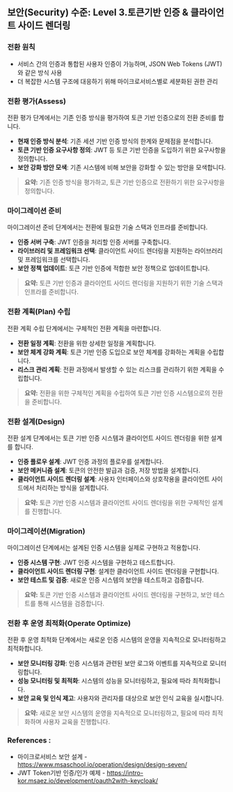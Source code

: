 ## 보안(Security) 수준: Level 3.토큰기반 인증 & 클라이언트 사이드 렌더링

### 전환 원칙
- 서비스 간의 인증과 통합된 사용자 인증이 가능하며, JSON Web Tokens (JWT)와 같은 방식 사용 
- 더 복잡한 시스템 구조에 대응하기 위해 마이크로서비스별로 세분화된 권한 관리

### 전환 평가(Assess)
전환 평가 단계에서는 기존 인증 방식을 평가하여 토큰 기반 인증으로의 전환 준비를 합니다.
- **현재 인증 방식 분석**: 기존 세션 기반 인증 방식의 한계와 문제점을 분석합니다.
- **토큰 기반 인증 요구사항 정의**: JWT 등 토큰 기반 인증을 도입하기 위한 요구사항을 정의합니다.
- **보안 강화 방안 모색**: 기존 시스템에 비해 보안을 강화할 수 있는 방안을 모색합니다.

> **요약:** 기존 인증 방식을 평가하고, 토큰 기반 인증으로 전환하기 위한 요구사항을 정의합니다.

### 마이그레이션 준비
마이그레이션 준비 단계에서는 전환에 필요한 기술 스택과 인프라를 준비합니다.
- **인증 서버 구축**: JWT 인증을 처리할 인증 서버를 구축합니다.
- **라이브러리 및 프레임워크 선택**: 클라이언트 사이드 렌더링을 지원하는 라이브러리 및 프레임워크를 선택합니다.
- **보안 정책 업데이트**: 토큰 기반 인증에 적합한 보안 정책으로 업데이트합니다.

> **요약:** 토큰 기반 인증과 클라이언트 사이드 렌더링을 지원하기 위한 기술 스택과 인프라를 준비합니다.

### 전환 계획(Plan) 수립
전환 계획 수립 단계에서는 구체적인 전환 계획을 마련합니다.
- **전환 일정 계획**: 전환을 위한 상세한 일정을 계획합니다.
- **보안 체계 강화 계획**: 토큰 기반 인증 도입으로 보안 체계를 강화하는 계획을 수립합니다.
- **리스크 관리 계획**: 전환 과정에서 발생할 수 있는 리스크를 관리하기 위한 계획을 수립합니다.

> **요약:** 전환을 위한 구체적인 계획을 수립하여 토큰 기반 인증 시스템으로의 전환을 준비합니다.

### 전환 설계(Design)
전환 설계 단계에서는 토큰 기반 인증 시스템과 클라이언트 사이드 렌더링을 위한 설계를 합니다.
- **인증 플로우 설계**: JWT 인증 과정의 플로우를 설계합니다.
- **보안 메커니즘 설계**: 토큰의 안전한 발급과 검증, 저장 방법을 설계합니다.
- **클라이언트 사이드 렌더링 설계**: 사용자 인터페이스와 상호작용을 클라이언트 사이드에서 처리하는 방식을 설계합니다.

> **요약:** 토큰 기반 인증 시스템과 클라이언트 사이드 렌더링을 위한 구체적인 설계를 진행합니다.

### 마이그레이션(Migration)
마이그레이션 단계에서는 설계된 인증 시스템을 실제로 구현하고 적용합니다.
- **인증 시스템 구현**: JWT 인증 시스템을 구현하고 테스트합니다.
- **클라이언트 사이드 렌더링 구현**: 설계한 클라이언트 사이드 렌더링을 구현합니다.
- **보안 테스트 및 검증**: 새로운 인증 시스템의 보안을 테스트하고 검증합니다.

> **요약:** 토큰 기반 인증 시스템과 클라이언트 사이드 렌더링을 구현하고, 보안 테스트를 통해 시스템을 검증합니다.

### 전환 후 운영 최적화(Operate Optimize)
전환 후 운영 최적화 단계에서는 새로운 인증 시스템의 운영을 지속적으로 모니터링하고 최적화합니다.
- **보안 모니터링 강화**: 인증 시스템과 관련된 보안 로그와 이벤트를 지속적으로 모니터링합니다.
- **성능 모니터링 및 최적화**: 시스템의 성능을 모니터링하고, 필요에 따라 최적화합니다.
- **보안 교육 및 인식 제고**: 사용자와 관리자를 대상으로 보안 인식 교육을 실시합니다.

> **요약:** 새로운 보안 시스템의 운영을 지속적으로 모니터링하고, 필요에 따라 최적화하며 사용자 교육을 진행합니다.

### References :
- 마이크로서비스 보안 설계 - https://www.msaschool.io/operation/design/design-seven/
- JWT Token기반 인증/인가 예제 - https://intro-kor.msaez.io/development/oauth2with-keycloak/